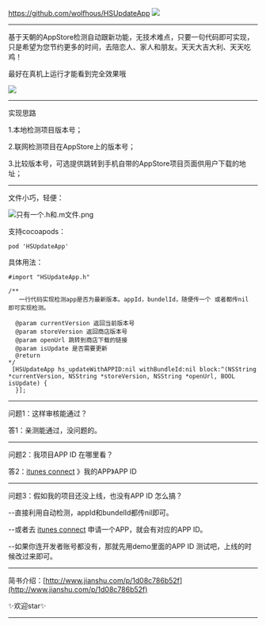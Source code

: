 https://github.com/wolfhous/HSUpdateApp
![](http://upload-images.jianshu.io/upload_images/2923333-9ea6356bfcee6c4b.png?imageMogr2/auto-orient/strip%7CimageView2/2/w/1240)

***
基于天朝的AppStore检测自动跟新功能，无技术难点，只要一句代码即可实现，只是希望为您节约更多的时间，去陪恋人、家人和朋友。天天大吉大利、天天吃鸡！


最好在真机上运行才能看到完全效果哦





![](http://upload-images.jianshu.io/upload_images/2923333-8e18020d930c9d04.gif?imageMogr2/auto-orient/strip)




***
实现思路

1.本地检测项目版本号；

2.联网检测项目在AppStore上的版本号；

3.比较版本号，可选提供跳转到手机自带的AppStore项目页面供用户下载的地址；
***
文件小巧，轻便：

![只有一个.h和.m文件.png](http://upload-images.jianshu.io/upload_images/2923333-3a2c1de010ebd857.png?imageMogr2/auto-orient/strip%7CimageView2/2/w/1240)

支持cocoapods：

```
pod 'HSUpdateApp'
```

具体用法：


```
#import "HSUpdateApp.h"
```

```
/**
   一行代码实现检测app是否为最新版本。appId，bundelId，随便传一个 或者都传nil 即可实现检测。

  @param currentVersion 返回当前版本号
  @param storeVersion 返回商店版本号
  @param openUrl 跳转到商店下载的链接
  @param isUpdate 是否需要更新
  @return 
*/
 [HSUpdateApp hs_updateWithAPPID:nil withBundleId:nil block:^(NSString *currentVersion, NSString *storeVersion, NSString *openUrl, BOOL isUpdate) {
  }];
```


***
问题1：这样审核能通过？

答1：亲测能通过，没问题的。
***
问题2：我项目APP ID 在哪里看？

答2：[itunes connect](https://itunesconnect.apple.com/) 》我的APP》APP ID
***
问题3：假如我的项目还没上线，也没有APP ID 怎么搞？

--直接利用自动检测，appId和bundelId都传nil即可。

--或者去 [itunes connect](https://itunesconnect.apple.com/)  申请一个APP，就会有对应的APP ID。

--如果你连开发者账号都没有，那就先用demo里面的APP ID 测试吧，上线的时候改过来即可。

***
简书介绍：[http://www.jianshu.com/p/1d08c786b52f](http://www.jianshu.com/p/1d08c786b52f)

✨欢迎star✨
***

